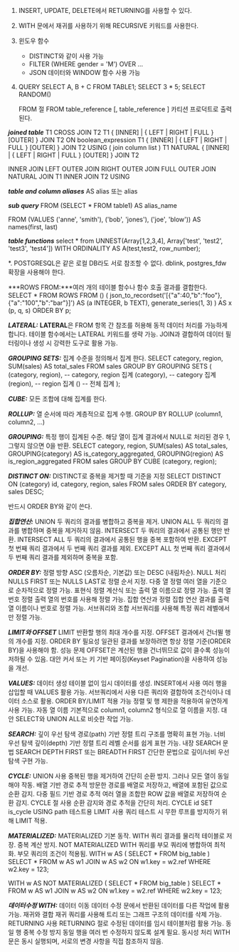1. INSERT, UPDATE, DELETE에서 RETURNING를 사용할 수 있다.
2. WITH 문에서 재귀를 사용하기 위해 RECURSIVE 키워드를 사용한다.
3. 윈도우 함수
    - DISTINCT와 같이 사용 가능
    - FILTER (WHERE gender = 'M') OVER ... 
    - JSON 데이터와 WINDOW 함수 사용 가능
4. QUERY
    SELECT A, B + C FROM TABLE1;
    SELECT 3 * 5;
    SELECT RANDOM()

    FROM 절 
    FROM table_reference [, table_reference ] 
    카티션 프로덕트로 출력된다.

***joined table***
T1 CROSS JOIN T2
T1 { [INNER] | { LEFT | RIGHT | FULL } [OUTER] } JOIN T2
 ON boolean_expression
T1 { [INNER] | { LEFT | RIGHT | FULL } [OUTER] } JOIN T2 USING
 ( join column list )
T1 NATURAL { [INNER] | { LEFT | RIGHT | FULL } [OUTER] } JOIN T2

INNER JOIN
LEFT OUTER JOIN
RIGHT OUTER JOIN
FULL OUTER JOIN
NATURAL JOIN
T1 INNER JOIN T2 USING

***table and column aliases***
AS alias  또는 alias

***sub query***
FROM (SELECT * FROM table1) AS alias_name

FROM (VALUES ('anne', 'smith'), ('bob', 'jones'), ('joe', 'blow'))
 AS names(first, last)

***table functions***
select * 
from 
	UNNEST(Array[1,2,3,4], Array['test', 'test2', 'test3', 'test4']) WITH ORDINALITY AS A(test,test2, row_number);

*. POSTGRESQL은 같은 로컬 DB라도 서로 참조할 수 없다.
dblink, postgres_fdw 확장을 사용해야 한다.

***ROWS FROM:***여러 개의 테이블 함수나 함수 호출 결과를 결합한다.
SELECT *
FROM ROWS FROM () 
 (
 json_to_recordset('[{"a":40,"b":"foo"},
{"a":"100","b":"bar"}]')
 AS (a INTEGER, b TEXT),
 generate_series(1, 3)
 ) AS x (p, q, s)
ORDER BY p;

***LATERAL:***
**LATERAL**은 FROM 항목 간 참조를 허용해 동적 데이터 처리를 가능하게 합니다.
테이블 함수에서는 LATERAL 키워드를 생략 가능.
JOIN과 결합하여 데이터 필터링이나 생성 시 강력한 도구로 활용 가능.


***GROUPING SETS:***
집계 수준을 정의해서 집계 한다.
SELECT category, region, SUM(sales) AS total_sales
FROM sales
GROUP BY GROUPING SETS (
    (category, region), -- category, region 집계
    (category),     -- category 집계
    (region),       -- region 집계
    ()              -- 전체 집계
);

***CUBE:***
모든 조합에 대해 집계를 한다.


***ROLLUP:***
열 순서에 따라 계층적으로 집계 수행. 
GROUP BY ROLLUP (column1, column2, ...)

***GROUPING:***
특정 행이 집계된 수준. 해당 열이 집계 결과에서 NULL로 처리된 경우 1, 
그렇지 않으면 0을 반환.
SELECT category, region, SUM(sales) AS total_sales,
       GROUPING(category) AS is_category_aggregated,
       GROUPING(region) AS is_region_aggregated
FROM sales
GROUP BY CUBE (category, region);


***DISTINCT ON:***
DISTINCT로 중복을 제거할 때 기준을 지정
SELECT DISTINCT ON (category) id, category, region, sales
FROM sales
ORDER BY category, sales DESC;

반드시 ORDER BY와 같이 쓴다.

***집합연산:***
UNION	두 쿼리의 결과를 병합하고 중복을 제거.
UNION ALL	두 쿼리의 결과를 병합하며 중복을 제거하지 않음.
INTERSECT	두 쿼리의 결과에서 공통된 행만 반환.
INTERSECT ALL	두 쿼리의 결과에서 공통된 행을 중복 포함하여 반환.
EXCEPT	첫 번째 쿼리 결과에서 두 번째 쿼리 결과를 제외.
EXCEPT ALL	첫 번째 쿼리 결과에서 두 번째 쿼리 결과를 제외하며 중복을 포함.

***ORDER BY:***
정렬 방향	ASC (오름차순, 기본값) 또는 DESC (내림차순).
NULL 처리	NULLS FIRST 또는 NULLS LAST로 정렬 순서 지정.
다중 열 정렬	여러 열을 기준으로 순차적으로 정렬 가능.
표현식 정렬	계산식 또는 출력 열 이름으로 정렬 가능.
출력 열 번호 정렬	출력 열의 번호를 사용해 정렬 가능.
집합 연산과 정렬	집합 연산 결과를 출력 열 이름이나 번호로 정렬 가능.
서브쿼리와 조합	서브쿼리를 사용해 특정 쿼리 레벨에서만 정렬 가능.

***LIMIT와 OFFSET***
LIMIT	반환할 행의 최대 개수를 지정.
OFFSET	결과에서 건너뛸 행의 개수를 지정.
ORDER BY 필요성	일관된 결과를 보장하려면 항상 정렬 기준(ORDER BY)을 사용해야 함.
성능 문제	OFFSET은 계산된 행을 건너뛰므로 값이 클수록 성능이 저하될 수 있음.
대안	커서 또는 키 기반 페이징(Keyset Pagination)을 사용하여 성능을 개선.

***VALUES:***
데이터 생성	테이블 없이 임시 데이터를 생성.
INSERT에서 사용	여러 행을 삽입할 때 VALUES 활용 가능.
서브쿼리에서 사용	다른 쿼리와 결합하여 조건식이나 데이터 소스로 활용.
ORDER BY/LIMIT 적용 가능	정렬 및 행 제한을 적용하여 유연하게 사용 가능.
자동 열 이름	기본적으로 column1, column2 형식으로 열 이름을 지정.
대안	SELECT와 UNION ALL로 비슷한 작업 가능.

***SEARCH:***
깊이 우선 탐색	경로(path) 기반 정렬	트리 구조를 명확히 표현 가능.
너비 우선 탐색	깊이(depth) 기반 정렬	트리 레벨 순서를 쉽게 표현 가능.
내장 SEARCH 문법	SEARCH DEPTH FIRST 또는 BREADTH FIRST	간단한 문법으로 깊이/너비 우선 탐색 구현 가능.

***CYCLE:***
UNION 사용	중복된 행을 제거하여 간단히 순환 방지. 그러나 모든 열이 동일해야 작동.
배열 기반 경로 추적	방문한 경로를 배열로 저장하고, 배열에 포함된 값으로 순환 감지.
다중 필드 기반 경로 추적	여러 열을 조합한 ROW 값을 배열로 저장하여 순환 감지.
CYCLE 절 사용	순환 감지와 경로 추적을 간단히 처리.
CYCLE id SET is_cycle USING path
테스트용 LIMIT 사용	쿼리 테스트 시 무한 루프를 방지하기 위해 LIMIT 적용.

***MATERIALIZED:***
MATERIALIZED	기본 동작. WITH 쿼리 결과를 물리적 테이블로 저장. 중복 계산 방지.
NOT MATERIALIZED	WITH 쿼리를 부모 쿼리에 병합하여 최적화. 부모 쿼리의 조건이 적용됨.
WITH w AS (
    SELECT * FROM big_table
)
SELECT * FROM w AS w1
JOIN w AS w2 ON w1.key = w2.ref
WHERE w2.key = 123;

WITH w AS NOT MATERIALIZED (
    SELECT * FROM big_table
)
SELECT * FROM w AS w1
JOIN w AS w2 ON w1.key = w2.ref
WHERE w2.key = 123;

***데이터수정 WITH:***
데이터 이동	데이터 수정 문에서 반환된 데이터를 다른 작업에 활용 가능.
재귀와 결합	재귀 쿼리를 사용해 트리 또는 그래프 구조의 데이터를 삭제 가능.
RETURNING 사용	RETURNING 절로 수정된 데이터를 임시 테이블처럼 활용 가능.
동일 행 중복 수정 방지	동일 행을 여러 번 수정하지 않도록 설계 필요.
동시성 처리	WITH 문은 동시 실행되며, 서로의 변경 사항을 직접 참조하지 않음.